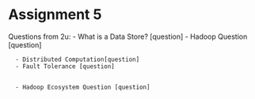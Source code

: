 # Assignment 5

Questions from 2u:
      - What is a Data Store? [question]
      - Hadoop Question [question]

      - Distributed Computation[question]
      - Fault Tolerance [question]

   
      - Hadoop Ecosystem Question [question]
